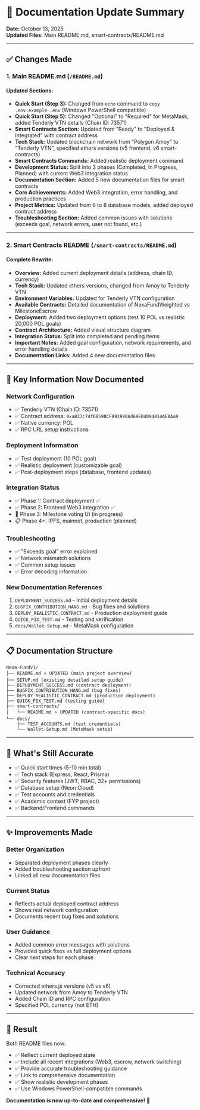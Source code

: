 # 📝 Documentation Update Summary

**Date:** October 13, 2025  
**Updated Files:** Main README.md, smart-contracts/README.md

---

## ✅ Changes Made

### 1. **Main README.md** (`/README.md`)

#### Updated Sections:
- **Quick Start (Step 3):** Changed from `echo` command to `copy .env.example .env` (Windows PowerShell compatible)
- **Quick Start (Step 5):** Changed "Optional" to "Required" for MetaMask, added Tenderly VTN details (Chain ID: 73571)
- **Smart Contracts Section:** Updated from "Ready" to "Deployed & Integrated" with contract address
- **Tech Stack:** Updated blockchain network from "Polygon Amoy" to "Tenderly VTN", specified ethers versions (v5 frontend, v6 smart-contracts)
- **Smart Contracts Commands:** Added realistic deployment command
- **Development Status:** Split into 3 phases (Completed, In Progress, Planned) with current Web3 integration status
- **Documentation Section:** Added 5 new documentation files for smart contracts
- **Core Achievements:** Added Web3 integration, error handling, and production practices
- **Project Metrics:** Updated from 6 to 8 database models, added deployed contract address
- **Troubleshooting Section:** Added common issues with solutions (exceeds goal, network errors, user not found, etc.)

---

### 2. **Smart Contracts README** (`/smart-contracts/README.md`)

#### Complete Rewrite:
- **Overview:** Added current deployment details (address, chain ID, currency)
- **Tech Stack:** Updated ethers versions, changed from Amoy to Tenderly VTN
- **Environment Variables:** Updated for Tenderly VTN configuration
- **Available Contracts:** Detailed documentation of NexaFundWeighted vs MilestoneEscrow
- **Deployment:** Added two deployment options (test 10 POL vs realistic 20,000 POL goals)
- **Contract Architecture:** Added visual structure diagram
- **Integration Status:** Split into completed and pending items
- **Important Notes:** Added goal configuration, network requirements, and error handling details
- **Documentation Links:** Added 4 new documentation files

---

## 🎯 Key Information Now Documented

### Network Configuration
- ✅ Tenderly VTN (Chain ID: 73571)
- ✅ Contract address: `0xaB37c74fD8598CF891990Ad69E84D94014AE8Aa9`
- ✅ Native currency: POL
- ✅ RPC URL setup instructions

### Deployment Information
- ✅ Test deployment (10 POL goal)
- ✅ Realistic deployment (customizable goal)
- ✅ Post-deployment steps (database, frontend updates)

### Integration Status
- ✅ Phase 1: Contract deployment ✅
- ✅ Phase 2: Frontend Web3 integration ✅
- 🚧 Phase 3: Milestone voting UI (in progress)
- 📋 Phase 4+: IPFS, mainnet, production (planned)

### Troubleshooting
- ✅ "Exceeds goal" error explained
- ✅ Network mismatch solutions
- ✅ Common setup issues
- ✅ Error decoding information

### New Documentation References
1. `DEPLOYMENT_SUCCESS.md` - Initial deployment details
2. `BUGFIX_CONTRIBUTION_HANG.md` - Bug fixes and solutions
3. `DEPLOY_REALISTIC_CONTRACT.md` - Production deployment guide
4. `QUICK_FIX_TEST.md` - Testing and verification
5. `docs/Wallet-Setup.md` - MetaMask configuration

---

## 📋 Documentation Structure

```
Nexa-Fundv1/
├── README.md ⭐ UPDATED (main project overview)
├── SETUP.md (existing detailed setup guide)
├── DEPLOYMENT_SUCCESS.md (contract deployment)
├── BUGFIX_CONTRIBUTION_HANG.md (bug fixes)
├── DEPLOY_REALISTIC_CONTRACT.md (production deployment)
├── QUICK_FIX_TEST.md (testing guide)
├── smart-contracts/
│   └── README.md ⭐ UPDATED (contract-specific docs)
└── docs/
    ├── TEST_ACCOUNTS.md (test credentials)
    └── Wallet-Setup.md (MetaMask setup)
```

---

## 🔄 What's Still Accurate

- ✅ Quick start times (5-10 min total)
- ✅ Tech stack (Express, React, Prisma)
- ✅ Security features (JWT, RBAC, 32+ permissions)
- ✅ Database setup (Neon Cloud)
- ✅ Test accounts and credentials
- ✅ Academic context (FYP project)
- ✅ Backend/Frontend commands

---

## ✨ Improvements Made

### Better Organization
- Separated deployment phases clearly
- Added troubleshooting section upfront
- Linked all new documentation files

### Current Status
- Reflects actual deployed contract address
- Shows real network configuration
- Documents recent bug fixes and solutions

### User Guidance
- Added common error messages with solutions
- Provided quick fixes vs full deployment options
- Clear next steps for each phase

### Technical Accuracy
- Corrected ethers.js versions (v5 vs v6)
- Updated network from Amoy to Tenderly VTN
- Added Chain ID and RPC configuration
- Specified POL currency (not ETH)

---

## 🎉 Result

Both README files now:
- ✅ Reflect current deployed state
- ✅ Include all recent integrations (Web3, escrow, network switching)
- ✅ Provide accurate troubleshooting guidance
- ✅ Link to comprehensive documentation
- ✅ Show realistic development phases
- ✅ Use Windows PowerShell-compatible commands

**Documentation is now up-to-date and comprehensive!** 🚀
